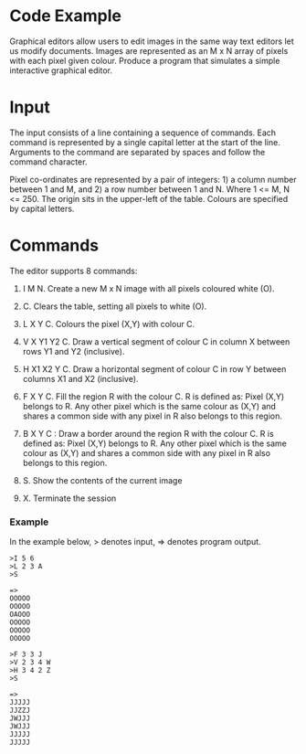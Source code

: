 # Code Example

Graphical editors allow users to edit images in the same way text editors let us modify documents. Images are represented as an M x N array of pixels with each pixel given colour.
Produce a program that simulates a simple interactive graphical editor.

# Input

The input consists of a line containing a sequence of commands. Each command is represented by a
single capital letter at the start of the line. Arguments to the command are separated by spaces and follow the command character.

Pixel co-ordinates are represented by a pair of integers: 1) a column number between 1 and M, and 2) a row number between 1 and N. Where 1 <= M, N <= 250. The origin sits in the upper-left of the table. Colours are specified by capital letters.

# Commands

The editor supports 8 commands:

1. I M N. Create a new M x N image with all pixels coloured white (O).

2. C. Clears the table, setting all pixels to white (O).

3. L X Y C. Colours the pixel (X,Y) with colour C.

4. V X Y1 Y2 C. Draw a vertical segment of colour C in column X between rows Y1 and Y2 (inclusive).

5. H X1 X2 Y C. Draw a horizontal segment of colour C in row Y between columns X1 and X2 (inclusive).

6. F X Y C. Fill the region R with the colour C. R is defined as: Pixel (X,Y) belongs to R. Any other pixel which is the same colour as (X,Y) and shares a common side with any pixel in R also belongs to this region.

7. B X Y C : Draw a border around the region R with the colour C. R is defined as: Pixel (X,Y) belongs to R. Any other pixel which is the same colour as (X,Y) and shares a common side with any pixel in R also belongs to this region.

8. S. Show the contents of the current image

9. X. Terminate the session

### Example

In the example below, > denotes input, => denotes program output.


    >I 5 6
    >L 2 3 A
    >S

    =>
    OOOOO
    OOOOO
    OAOOO
    OOOOO
    OOOOO
    OOOOO

    >F 3 3 J
    >V 2 3 4 W
    >H 3 4 2 Z
    >S

    =>
    JJJJJ
    JJZZJ
    JWJJJ
    JWJJJ
    JJJJJ
    JJJJJ
